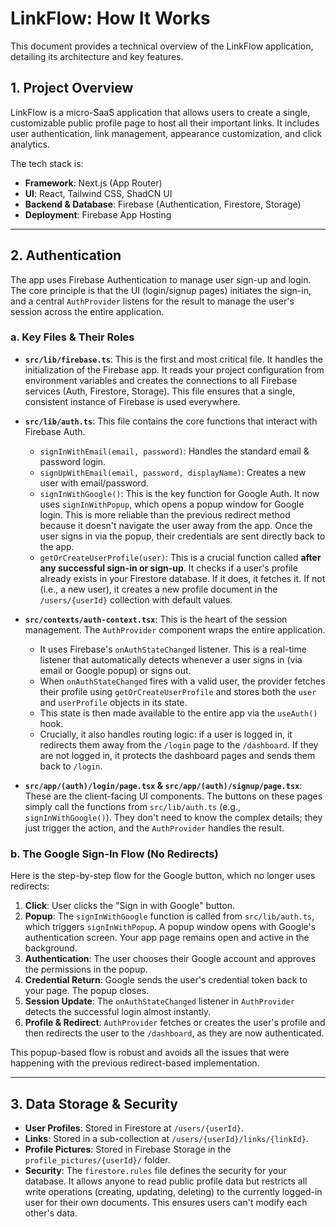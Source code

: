 # LinkFlow: How It Works

This document provides a technical overview of the LinkFlow application, detailing its architecture and key features.

## 1. Project Overview

LinkFlow is a micro-SaaS application that allows users to create a single, customizable public profile page to host all their important links. It includes user authentication, link management, appearance customization, and click analytics.

The tech stack is:
- **Framework**: Next.js (App Router)
- **UI**: React, Tailwind CSS, ShadCN UI
- **Backend & Database**: Firebase (Authentication, Firestore, Storage)
- **Deployment**: Firebase App Hosting

---

## 2. Authentication

The app uses Firebase Authentication to manage user sign-up and login. The core principle is that the UI (login/signup pages) initiates the sign-in, and a central `AuthProvider` listens for the result to manage the user's session across the entire application.

### a. Key Files & Their Roles

-   **`src/lib/firebase.ts`**: This is the first and most critical file. It handles the initialization of the Firebase app. It reads your project configuration from environment variables and creates the connections to all Firebase services (Auth, Firestore, Storage). This file ensures that a single, consistent instance of Firebase is used everywhere.

-   **`src/lib/auth.ts`**: This file contains the core functions that interact with Firebase Auth.
    -   `signInWithEmail(email, password)`: Handles the standard email & password login.
    -   `signUpWithEmail(email, password, displayName)`: Creates a new user with email/password.
    -   `signInWithGoogle()`: This is the key function for Google Auth. It now uses `signInWithPopup`, which opens a popup window for Google login. This is more reliable than the previous redirect method because it doesn't navigate the user away from the app. Once the user signs in via the popup, their credentials are sent directly back to the app.
    -   `getOrCreateUserProfile(user)`: This is a crucial function called **after any successful sign-in or sign-up**. It checks if a user's profile already exists in your Firestore database. If it does, it fetches it. If not (i.e., a new user), it creates a new profile document in the `/users/{userId}` collection with default values.

-   **`src/contexts/auth-context.tsx`**: This is the heart of the session management. The `AuthProvider` component wraps the entire application.
    -   It uses Firebase's `onAuthStateChanged` listener. This is a real-time listener that automatically detects whenever a user signs in (via email or Google popup) or signs out.
    -   When `onAuthStateChanged` fires with a valid user, the provider fetches their profile using `getOrCreateUserProfile` and stores both the `user` and `userProfile` objects in its state.
    -   This state is then made available to the entire app via the `useAuth()` hook.
    -   Crucially, it also handles routing logic: if a user is logged in, it redirects them away from the `/login` page to the `/dashboard`. If they are not logged in, it protects the dashboard pages and sends them back to `/login`.

-   **`src/app/(auth)/login/page.tsx` & `src/app/(auth)/signup/page.tsx`**: These are the client-facing UI components. The buttons on these pages simply call the functions from `src/lib/auth.ts` (e.g., `signInWithGoogle()`). They don't need to know the complex details; they just trigger the action, and the `AuthProvider` handles the result.

### b. The Google Sign-In Flow (No Redirects)

Here is the step-by-step flow for the Google button, which no longer uses redirects:

1.  **Click**: User clicks the "Sign in with Google" button.
2.  **Popup**: The `signInWithGoogle` function is called from `src/lib/auth.ts`, which triggers `signInWithPopup`. A popup window opens with Google's authentication screen. Your app page remains open and active in the background.
3.  **Authentication**: The user chooses their Google account and approves the permissions in the popup.
4.  **Credential Return**: Google sends the user's credential token back to your page. The popup closes.
5.  **Session Update**: The `onAuthStateChanged` listener in `AuthProvider` detects the successful login almost instantly.
6.  **Profile & Redirect**: `AuthProvider` fetches or creates the user's profile and then redirects the user to the `/dashboard`, as they are now authenticated.

This popup-based flow is robust and avoids all the issues that were happening with the previous redirect-based implementation.

---

## 3. Data Storage & Security

-   **User Profiles**: Stored in Firestore at `/users/{userId}`.
-   **Links**: Stored in a sub-collection at `/users/{userId}/links/{linkId}`.
-   **Profile Pictures**: Stored in Firebase Storage in the `profile_pictures/{userId}/` folder.
-   **Security**: The `firestore.rules` file defines the security for your database. It allows anyone to read public profile data but restricts all write operations (creating, updating, deleting) to the currently logged-in user for their own documents. This ensures users can't modify each other's data.
